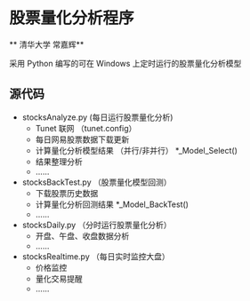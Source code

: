 
# 股票量化分析程序

** 清华大学 常嘉辉**

采用 Python 编写的可在 Windows 上定时运行的股票量化分析模型

## 源代码
+ stocksAnalyze.py (每日运行股票量化分析)
	+ Tunet 联网 （tunet.config）
	+ 每日网易股票数据下载更新
	+ 计算量化分析模型结果 （并行/非并行） *_Model_Select()
	+ 结果整理分析
	+ ……
+ stocksBackTest.py （股票量化模型回测）
	+ 下载股票历史数据
	+ 计算量化分析回测结果 *_Model_BackTest()
	+ ……
+ stocksDaily.py （分时运行股票量化分析）
	+ 开盘、午盘、收盘数据分析
	+ ……
+ stocksRealtime.py （每日实时监控大盘）
	+ 价格监控
	+ 量化交易提醒
	+ ……